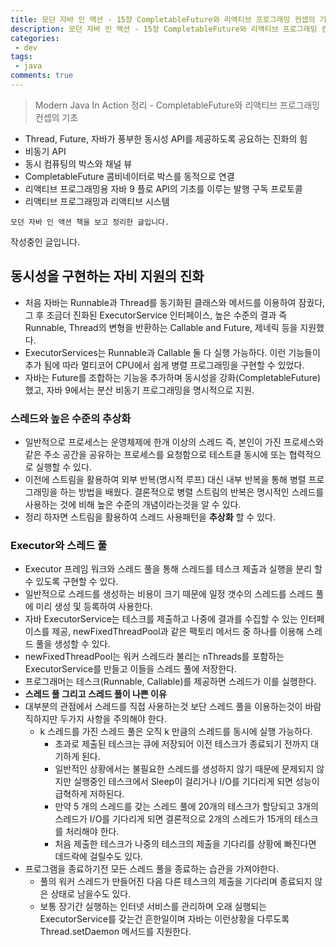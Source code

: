 ```yaml
---
title: 모던 자바 인 액션 - 15장 CompletableFuture와 리액티브 프로그래밍 컨셉의 기초
description: 모던 자바 인 액션 - 15장 CompletableFuture와 리액티브 프로그래밍 컨셉의 기초
categories:
 - dev
tags:
 - java
comments: true
---
```

> Modern Java In Action 정리 - CompletableFuture와 리액티브 프로그래밍 컨셉의 기초

  * Thread, Future, 자바가 풍부한 동시성 API를 제공하도록 공요하는 진화의 힘
  * 비동기 API
  * 동시 컴퓨팅의 박스와 채널 뷰
  * CompletableFuture 콤비네이터로 박스를 동적으로 연결
  * 리액티브 프로그래밍용 자바 9 플로 API의 기초를 이루는 발행 구독 프로토콜
  * 리액티브 프로그래밍과 리액티브 시스템

`모던 자바 인 액션 책을 보고 정리한 글입니다.` 

작성중인 글입니다.

## 동시성을 구현하는 자비 지원의 진화
* 처음 자바는 Runnable과 Thread를 동기화된 클래스와 메서드를 이용하여 잠궜다, 그 후 조금더 진화된 ExecutorService 인터페이스, 높은 수준의 결과 즉 Runnable, Thread의 변형을 반환하는 Callable<T> and Future<T>, 제네릭 등을 지원했다. 
* ExecutorServices는 Runnable과 Callable 둘 다 실행 가능하다. 이런 기능들이 추가 됨에 따라 멀티코어 CPU에서 쉽게 병렬 프로그래밍을 구현할 수 있었다. 
* 자바는 Future를 조합하는 기능을 추가하며 동시성을 강화(CompletableFuture)했고, 자바 9에서는 분산 비동기 프로그래밍을 명시적으로 지원.

### 스레드와 높은 수준의 추상화
* 일반적으로 프로세스는 운영체제에 한개 이상의 스레드 즉, 본인이 가진 프로세스와 같은 주소 공간을 공유하는 프로세스를 요청함으로 테스트클 동시에 또는 협력적으로 실행할 수 있다. 
* 이전에 스트림을 활용하여 외부 반복(명시적 루프) 대신 내부 반복을 통해 병렬 프로그래밍을 하는 방법을 배웠다. 결론적으로 병렬 스트림의 반복은 명시적인 스레드를 사용하는 것에 비해 높은 수준의 개념이라는것을 알 수 있다. 
* 정리 하자면 스트림을 활용하여 스레드 사용패턴을 **추상화** 할 수 있다. 

### Executor와 스레드 풀
* Executor 프레임 워크와 스레드 풀을 통해 스레드를 테스크 제출과 실행을 분리 할 수 있도록 구현할 수 있다. 
* 일반적으로 스레드를 생성하는 비용이 크기 때문에 일정 갯수의 스레드를 스레드 풀에 미리 생성 및 등록하여 사용한다. 
* 자바 ExecutorService는 테스크를 제출하고 나중에 결과를 수집할 수 있는 인터페이스를 제공, newFixedThreadPool과 같은 팩토리 메서드 중 하나를 이용해 스레드 풀을 생성할 수 있다.
* newFixedThreadPool는 워커 스레드라 불리는 nThreads를 포함하는 ExecutorService를 만들고 이들을 스레드 풀에 저장한다. 
* 프로그래머는 테스크(Runnable, Callable)를 제공하면 스레드가 이를 실행한다. 
* **스레드 풀 그리고 스레드 풀이 나쁜 이유**
* 대부분의 관점에서 스레드를 직접 사용하는것 보단 스레드 풀을 이용하는것이 바람직하지만 두가지 사항을 주의해야 한다. 
  * k 스레드를 가진 스레드 풀은 오직 k 만큼의 스레드를 동시에 실행 가능하다. 
    * 초과로 제출된 테스크는 큐에 저장되어 이전 테스크가 종료되기 전까지 대기하게 된다. 
    * 일반적인 상황에서는 불필요한 스레드를 생성하지 않기 때문에 문제되지 않지만 실행중인 테스크에서 Sleep이 걸리거나 I/O를 기다리게 되면 성능이 급혁하게 저하된다. 
    * 만약 5 개의 스레드를 갖는 스레드 풀에 20개의 테스크가 할당되고 3개의 스레드가 I/O를 기다리게 되면 결론적으로 2개의 스레드가 15개의 테스크를 처리해야 한다. 
    * 처음 제출한 테스크가 나중의 테스크의 제출을 기다리를 상황에 빠진다면 데드락에 걸릴수도 있다. 
* 프로그램을 종료하기전 모든 스레드 풀을 종료하는 습관을 가져야한다. 
  * 풀의 워커 스레드가 만들어진 다음 다른 테스크의 제출을 기다리며 종료되지 않은 상태로 남을수도 있다. 
  * 보통 장기간 실행하는 인터넷 서비스를 관리하며 오래 실행되는 ExecutorService를 갖는건 흔한일이며 자바는 이런상황을 다루도록 Thread.setDaemon 메서드를 지원한다. 